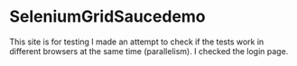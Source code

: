 # SeleniumGridSaucedemo
This site is for testing
I made an attempt to check if the tests work in different browsers at the same time (parallelism).
I checked the login page.
